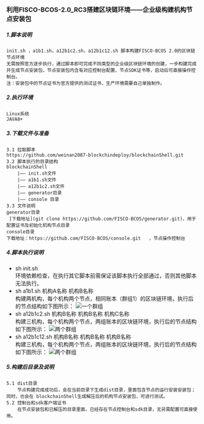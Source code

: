 ### 利用FISCO-BCOS-2.0_RC3搭建区块链环境——企业级构建机构节点安装包

##### 1.脚本说明
    init.sh ，a1b1.sh，a12b1c2.sh，a12b1c12.sh 脚本构建FISCO-BCOS 2.0的区块链节点环境
    无需按照官方逐步执行，通过脚本即可完成不同类型的企业级区块链环境的创建，一步构建完成并生成节点安装包，节点安装包内含有对应控制台配置、节点SDK证书等，启动后可直接操作控制台。
    注：安装包中的节点证书为官方提供的测试证书，生产环境需要自己单独制作。
##### 2.执行环境
    Linux系统
    JAVA8+
##### 3.下载文件与准备
    3.1 拉取脚本
    https://github.com/weinan2087-blockchindeploy/blockchainShell.git
    3.2 脚本执行的目录结构
    blockchainShell
        |—— init.sh文件
        |—— a1b1.sh文件
        |—— a12b1c2.sh文件
        |—— generator目录
        |—— console 目录
    3.3 文件说明
    generator目录
     [下载地址](git clone https://github.com/FISCO-BCOS/generator.git)，用于配置证书及初始化机构节点目录
    console目录
    下载地址：https://github.com/FISCO-BCOS/console.git   ，节点操作控制台

##### 4.脚本执行说明
* sh init.sh  
环境依赖检查，在执行其它脚本前需保证该脚本执行全部通过，否则其他脚本无法执行。
* sh a1b1.sh    机构A名称  机构B名称
<br>构建两机构，每个机构两个节点，相同账本（群组1）的区块链环境，执行后的节点结构如下图所示：
![一个群组](https://fisco-bcos-documentation.readthedocs.io/zh_CN/latest/_images/tutorial_step_1.png)
* sh a12b1c2.sh    机构B名称   机构B名称  机构C名称
<br>构建三机构，每个机构两个节点，两组账本的区块链环境，执行后的节点结构如下图所示：
![两个群组](https://fisco-bcos-documentation.readthedocs.io/zh_CN/latest/_images/tutorial_step_2.png)
* sh a12b1c12.sh    机构B名称  机构B名称  机构B名称
<br>构建三机构，每个机构两个节点，两组账本的区块链环境，执行后的节点结构如下图所示：
![两个群组](https://fisco-bcos-documentation.readthedocs.io/zh_CN/latest/_images/tutorial_step_3.png)
##### 5.构建后目录及说明
    5.1 dist目录 
        节点构建完成成功后，会在当前目录下生成dist目录，里面包含节点的运行安装安装包；同时，也会在 blockchainShell生成解压后的机构节点安装包，可进行测试。
    5.2 控制台和sdk客户端证书
        在节点安装包和已解压的目录里面，已经存在节点控制台和sdk目录，无另需配置可直接使用。
